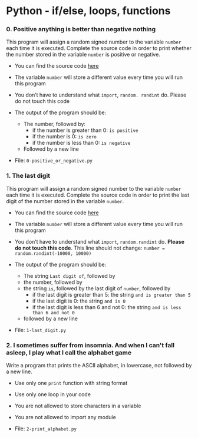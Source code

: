 # Python - if/else, loops, functions

### 0\. Positive anything is better than negative nothing
This program will assign a random signed number to the variable `number` each time it is executed. Complete the source code in order to print whether the number stored in the variable `number` is positive or negative.

- You can find the source code [here](https://intranet.hbtn.io/rltoken/aBRwd0uo_aZMPK2CBG1syg "here")
- The variable `number` will store a different value every time you will run this program
- You don’t have to understand what `import`, `random. randint` do. Please do not touch this code
- The output of the program should be:
	- The number, followed by:
		- if the number is greater than 0: `is positive`
		- if the number is 0: `is zero`
		- if the number is less than 0: `is negative`
	- Followed by a new line

- File: `0-positive_or_negative.py`



### 1\. The last digit
This program will assign a random signed number to the variable `number` each time it is executed. Complete the source code in order to print the last digit of the number stored in the variable `number`.

- You can find the source code [here](https://intranet.hbtn.io/rltoken/UdohgX1ToNOVf4cAa3KJxA "here")
- The variable `number` will store a different value every time you will run this program
- You don’t have to understand what `import`, `random.randint` do. **Please do not touch this code**. This line should not change: `number = random.randint(-10000, 10000)`
- The output of the program should be:
	- The string `Last digit of`, followed by
	- the number, followed by
	- the string `is`, followed by the last digit of `number`, followed by
		- if the last digit is greater than 5: the string `and is greater than 5`
		- if the last digit is 0: the string `and is 0`
		- if the last digit is less than 6 and not 0: the string `and is less than 6 and not 0`
	- followed by a new line

- File: `1-last_digit.py`



### 2\. I sometimes suffer from insomnia. And when I can't fall asleep, I play what I call the alphabet game
Write a program that prints the ASCII alphabet, in lowercase, not followed by a new line.

- Use only one `print` function with string format
- Use only one loop in your code
- You are not allowed to store characters in a variable
- You are not allowed to import any module

- File: `2-print_alphabet.py`


